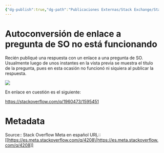 ```yaml
---
{"dg-publish":true,"dg-path":"Publicaciones Externas/Stack Exchange/Stack Overflow en español/Stack Overflow en español Meta/es.meta.stackoverflow.com-4208.md","permalink":"/publicaciones-externas/stack-exchange/stack-overflow-en-espanol/stack-overflow-en-espanol-meta/es-meta-stackoverflow-com-4208/","title":"Autoconversión de enlace a pregunta de SO no está funcionando","hide":true,"noteIcon":"\"0\"","created":"2024-04-03T12:49:10.421-06:00","updated":"2024-04-05T16:44:04.099-06:00"}
---
```


# Autoconversión de enlace a pregunta de SO no está funcionando

Recién publiqué una respuesta con un enlace a una pregunta de SO. Usualmente luego de unos instantes en la vista previa se muestra el título de la pregunta, pues en esta ocasión no funcionó ni siquiera al publicar la respuesta.


[![][1]][1]

En enlace en cuestión es el siguiente:

https://stackoverflow.com/q/1960473/1595451


  [1]: https://i.stack.imgur.com/kk2Lh.png

# Metadata
Source:: Stack Overflow Meta en español
URL:: [[https://es.meta.stackoverflow.com/q/4208\|https://es.meta.stackoverflow.com/q/4208]]

